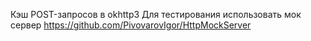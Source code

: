 Кэш POST-запросов в okhttp3
Для тестирования использовать мок сервер https://github.com/PivovarovIgor/HttpMockServer